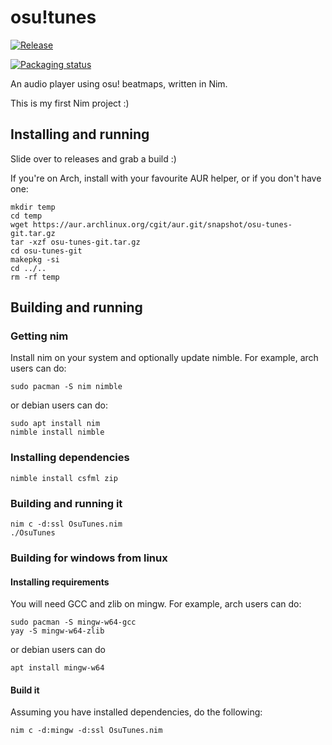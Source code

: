 # osu!tunes
[![Release](https://github.com/cainy-a/osu-tunes/actions/workflows/release.yml/badge.svg?branch=master)](https://github.com/cainy-a/osu-tunes/actions/workflows/release.yml)

[![Packaging status](https://repology.org/badge/vertical-allrepos/osu-tunes.svg)](https://repology.org/project/osu-tunes/versions)

An audio player using osu! beatmaps, written in Nim.

This is my first Nim project :)

## Installing and running
Slide over to releases and grab a build :)

If you're on Arch, install with your favourite AUR helper, or if you don't have one:
```
mkdir temp
cd temp
wget https://aur.archlinux.org/cgit/aur.git/snapshot/osu-tunes-git.tar.gz
tar -xzf osu-tunes-git.tar.gz
cd osu-tunes-git
makepkg -si
cd ../..
rm -rf temp
```
## Building and running
### Getting nim
Install nim on your system and optionally update nimble.
For example, arch users can do:
```
sudo pacman -S nim nimble
```
or debian users can do:
```
sudo apt install nim
nimble install nimble
```
### Installing dependencies
```
nimble install csfml zip
```
### Building and running it
```
nim c -d:ssl OsuTunes.nim
./OsuTunes
```
### Building for windows from linux
#### Installing requirements
You will need GCC and zlib on mingw. For example, arch users can do:
```
sudo pacman -S mingw-w64-gcc
yay -S mingw-w64-zlib
```
or debian users can do
```
apt install mingw-w64
```
#### Build it
Assuming you have installed dependencies, do the following:
```
nim c -d:mingw -d:ssl OsuTunes.nim
```
